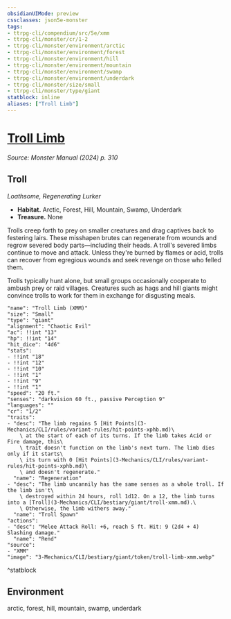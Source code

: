 ```yaml
---
obsidianUIMode: preview
cssclasses: json5e-monster
tags:
- ttrpg-cli/compendium/src/5e/xmm
- ttrpg-cli/monster/cr/1-2
- ttrpg-cli/monster/environment/arctic
- ttrpg-cli/monster/environment/forest
- ttrpg-cli/monster/environment/hill
- ttrpg-cli/monster/environment/mountain
- ttrpg-cli/monster/environment/swamp
- ttrpg-cli/monster/environment/underdark
- ttrpg-cli/monster/size/small
- ttrpg-cli/monster/type/giant
statblock: inline
aliases: ["Troll Limb"]
---
```

# [Troll Limb](3-Mechanics\CLI\bestiary\giant/troll-limb-xmm.md)
*Source: Monster Manual (2024) p. 310*  

## Troll

*Loathsome, Regenerating Lurker*

- **Habitat.** Arctic, Forest, Hill, Mountain, Swamp, Underdark  
- **Treasure.** None  

Trolls creep forth to prey on smaller creatures and drag captives back to festering lairs. These misshapen brutes can regenerate from wounds and regrow severed body parts—including their heads. A troll's severed limbs continue to move and attack. Unless they're burned by flames or acid, trolls can recover from egregious wounds and seek revenge on those who felled them.

Trolls typically hunt alone, but small groups occasionally cooperate to ambush prey or raid villages. Creatures such as hags and hill giants might convince trolls to work for them in exchange for disgusting meals.

```statblock
"name": "Troll Limb (XMM)"
"size": "Small"
"type": "giant"
"alignment": "Chaotic Evil"
"ac": !!int "13"
"hp": !!int "14"
"hit_dice": "4d6"
"stats":
- !!int "18"
- !!int "12"
- !!int "10"
- !!int "1"
- !!int "9"
- !!int "1"
"speed": "20 ft."
"senses": "darkvision 60 ft., passive Perception 9"
"languages": ""
"cr": "1/2"
"traits":
- "desc": "The limb regains 5 [Hit Points](3-Mechanics/CLI/rules/variant-rules/hit-points-xphb.md)\
    \ at the start of each of its turns. If the limb takes Acid or Fire damage, this\
    \ trait doesn't function on the limb's next turn. The limb dies only if it starts\
    \ its turn with 0 [Hit Points](3-Mechanics/CLI/rules/variant-rules/hit-points-xphb.md)\
    \ and doesn't regenerate."
  "name": "Regeneration"
- "desc": "The limb uncannily has the same senses as a whole troll. If the limb isn't\
    \ destroyed within 24 hours, roll 1d12. On a 12, the limb turns into a [Troll](3-Mechanics/CLI/bestiary/giant/troll-xmm.md).\
    \ Otherwise, the limb withers away."
  "name": "Troll Spawn"
"actions":
- "desc": "Melee Attack Roll: +6, reach 5 ft. Hit: 9 (2d4 + 4) Slashing damage."
  "name": "Rend"
"source":
- "XMM"
"image": "3-Mechanics/CLI/bestiary/giant/token/troll-limb-xmm.webp"
```
^statblock

## Environment

arctic, forest, hill, mountain, swamp, underdark